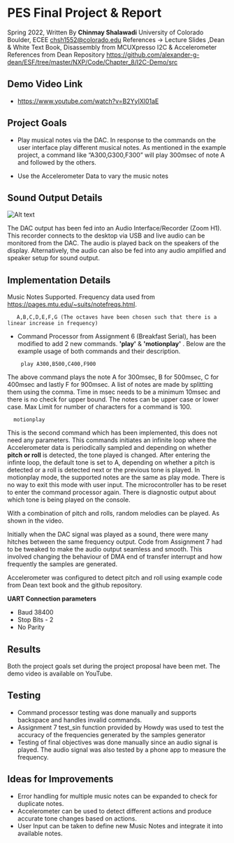 

# PES Final Project & Report
Spring 2022, 
Written By **Chinmay Shalawadi**
University of Colorado Boulder, ECEE
chsh1552@colorado.edu
References -> Lecture Slides ,Dean & White Text Book, Disassembly from MCUXpresso
						I2C & Accelerometer References from Dean Repository
						https://github.com/alexander-g-dean/ESF/tree/master/NXP/Code/Chapter_8/I2C-Demo/src
						
## Demo Video Link

 - https://www.youtube.com/watch?v=B2YyIXl01aE
 
## Project Goals 
 - Play  musical notes via the DAC.  In response to the commands  on the
   user interface play   different  musical notes.  As mentioned  in the
   example project, a command like   “A300,G300,F300”  will play 300msec
   of note A and followed by the others.   
 
 - Use the Accelerometer Data to vary the music notes
## Sound Output Details 
![Alt text](../master/AudioOutSetup.png)

The DAC output has been fed into an Audio Interface/Recorder (Zoom H1). This recorder connects to the desktop via USB and live audio can be monitored from the DAC. The audio is played back on the speakers of the display. 
Alternatively, the audio can also be fed into any audio amplified and speaker setup for sound output. 

## Implementation Details 
Music Notes Supported. Frequency data used from https://pages.mtu.edu/~suits/notefreqs.html.
 
	   A,B,C,D,E,F,G (The octaves have been chosen such that there is a linear increase in frequency)

 - Command Processor from Assignment 6 (Breakfast Serial), has been modified to add 2 new commands. **'play'** & **'motionplay'**  . Below are the example usage of both commands and their description.
 

	    play A300,B500,C400,F900
	    
The above command plays the note A for 300msec, B for 500msec, C for 400msec and lastly F for 900msec.
A list of notes are made by splitting them using the comma. 
Time in msec needs to be a minimum 10msec and there is no check for upper bound. 
The notes can be upper case or lower case.
Max Limit for number of characters for a command is 100.

	  motionplay
This is the second command which has been implemented, this does not need any parameters. This commands initiates an infinite loop where the Accelerometer data is periodically sampled and depending on whether **pitch or roll** is detected,  the tone played is changed.
After entering the infinte loop, the default tone is set to A, depending on whether a pitch is detected or a roll is detected next or the previous tone is played.
In motionplay mode, the supported notes are the same as play mode.
There is no way to exit this mode with user input. The microcontroller has to be reset to enter the command processor again.
There is diagnostic output about which tone is being played on the console. 

With a combination of pitch and rolls, random melodies can be played. As shown in the video.

Initially when the DAC signal was played as a sound, there were many hitches between the same frequency output. 
Code from Assignment 7 had to be tweaked to make the audio output seamless and smooth. This involved changing the behaviour of DMA end of transfer interrupt and how frequently the samples are generated.

Accelerometer was configured to detect pitch and roll using example code from Dean text book and the github repository.

**UART Connection parameters**

 - Baud 38400
 - Stop Bits - 2
 - No Parity

 
 
## Results

 Both the project goals set during the project proposal have been met. The demo video is available on YouTube.

## Testing

 - Command processor testing was done manually and supports backspace and handles invalid commands. 
 - Assignment 7 test_sin function provided by Howdy was used to test the accuracy of the frequencies generated by the samples generator
 - Testing of final objectives was done manually since an audio signal is played. The audio signal was also tested by a phone app to measure the frequency.
 
 ## Ideas for Improvements

 - Error handling for multiple music notes can be expanded to check  for duplicate notes.
 - Accelerometer can be used to detect different actions and produce accurate tone changes based on actions.
 - User Input can be taken to define new Music Notes and integrate it into available notes.


    
